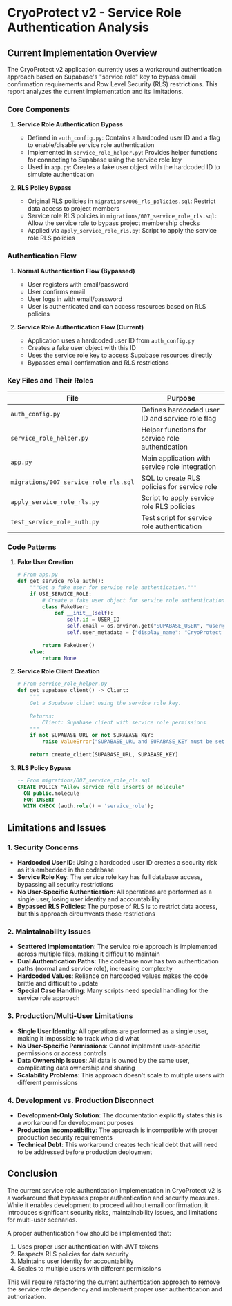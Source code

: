 # CryoProtect v2 - Service Role Authentication Analysis

## Current Implementation Overview

The CryoProtect v2 application currently uses a workaround authentication approach based on Supabase's "service role" key to bypass email confirmation requirements and Row Level Security (RLS) restrictions. This report analyzes the current implementation and its limitations.

### Core Components

1. **Service Role Authentication Bypass**
   - Defined in `auth_config.py`: Contains a hardcoded user ID and a flag to enable/disable service role authentication
   - Implemented in `service_role_helper.py`: Provides helper functions for connecting to Supabase using the service role key
   - Used in `app.py`: Creates a fake user object with the hardcoded ID to simulate authentication

2. **RLS Policy Bypass**
   - Original RLS policies in `migrations/006_rls_policies.sql`: Restrict data access to project members
   - Service role RLS policies in `migrations/007_service_role_rls.sql`: Allow the service role to bypass project membership checks
   - Applied via `apply_service_role_rls.py`: Script to apply the service role RLS policies

### Authentication Flow

1. **Normal Authentication Flow (Bypassed)**
   - User registers with email/password
   - User confirms email
   - User logs in with email/password
   - User is authenticated and can access resources based on RLS policies

2. **Service Role Authentication Flow (Current)**
   - Application uses a hardcoded user ID from `auth_config.py`
   - Creates a fake user object with this ID
   - Uses the service role key to access Supabase resources directly
   - Bypasses email confirmation and RLS restrictions

### Key Files and Their Roles

| File | Purpose |
|------|---------|
| `auth_config.py` | Defines hardcoded user ID and service role flag |
| `service_role_helper.py` | Helper functions for service role authentication |
| `app.py` | Main application with service role integration |
| `migrations/007_service_role_rls.sql` | SQL to create RLS policies for service role |
| `apply_service_role_rls.py` | Script to apply service role RLS policies |
| `test_service_role_auth.py` | Test script for service role authentication |

### Code Patterns

1. **Fake User Creation**
   ```python
   # From app.py
   def get_service_role_auth():
       """Get a fake user for service role authentication."""
       if USE_SERVICE_ROLE:
           # Create a fake user object for service role authentication
           class FakeUser:
               def __init__(self):
                   self.id = USER_ID
                   self.email = os.environ.get("SUPABASE_USER", "user@example.com")
                   self.user_metadata = {"display_name": "CryoProtect User"}
                   
           return FakeUser()
       else:
           return None
   ```

2. **Service Role Client Creation**
   ```python
   # From service_role_helper.py
   def get_supabase_client() -> Client:
       """
       Get a Supabase client using the service role key.
       
       Returns:
           Client: Supabase client with service role permissions
       """
       if not SUPABASE_URL or not SUPABASE_KEY:
           raise ValueError("SUPABASE_URL and SUPABASE_KEY must be set in .env file")
       
       return create_client(SUPABASE_URL, SUPABASE_KEY)
   ```

3. **RLS Policy Bypass**
   ```sql
   -- From migrations/007_service_role_rls.sql
   CREATE POLICY "Allow service role inserts on molecule" 
     ON public.molecule 
     FOR INSERT 
     WITH CHECK (auth.role() = 'service_role');
   ```

## Limitations and Issues

### 1. Security Concerns

- **Hardcoded User ID**: Using a hardcoded user ID creates a security risk as it's embedded in the codebase
- **Service Role Key**: The service role key has full database access, bypassing all security restrictions
- **No User-Specific Authentication**: All operations are performed as a single user, losing user identity and accountability
- **Bypassed RLS Policies**: The purpose of RLS is to restrict data access, but this approach circumvents those restrictions

### 2. Maintainability Issues

- **Scattered Implementation**: The service role approach is implemented across multiple files, making it difficult to maintain
- **Dual Authentication Paths**: The codebase now has two authentication paths (normal and service role), increasing complexity
- **Hardcoded Values**: Reliance on hardcoded values makes the code brittle and difficult to update
- **Special Case Handling**: Many scripts need special handling for the service role approach

### 3. Production/Multi-User Limitations

- **Single User Identity**: All operations are performed as a single user, making it impossible to track who did what
- **No User-Specific Permissions**: Cannot implement user-specific permissions or access controls
- **Data Ownership Issues**: All data is owned by the same user, complicating data ownership and sharing
- **Scalability Problems**: This approach doesn't scale to multiple users with different permissions

### 4. Development vs. Production Disconnect

- **Development-Only Solution**: The documentation explicitly states this is a workaround for development purposes
- **Production Incompatibility**: The approach is incompatible with proper production security requirements
- **Technical Debt**: This workaround creates technical debt that will need to be addressed before production deployment

## Conclusion

The current service role authentication implementation in CryoProtect v2 is a workaround that bypasses proper authentication and security measures. While it enables development to proceed without email confirmation, it introduces significant security risks, maintainability issues, and limitations for multi-user scenarios.

A proper authentication flow should be implemented that:
1. Uses proper user authentication with JWT tokens
2. Respects RLS policies for data security
3. Maintains user identity for accountability
4. Scales to multiple users with different permissions

This will require refactoring the current authentication approach to remove the service role dependency and implement proper user authentication and authorization.